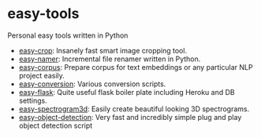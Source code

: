 # easy-tools

Personal easy tools written in Python

- [easy-crop](https://github.com/cobanov/easy-crop): Insanely fast smart image cropping tool.
- [easy-namer](https://github.com/cobanov/easy-namer): Incremental file renamer written in Python.
- [easy-corpus](https://github.com/cobanov/easy-corpus): Prepare corpus for text embeddings or any particular NLP project easily.
- [easy-conversion](https://github.com/cobanov/easy-conversion): Various conversion scripts.
- [easy-flask](https://github.com/cobanov/easy-flask): Quite useful flask boiler plate including Heroku and DB settings.
- [easy-spectrogram3d](https://github.com/cobanov/easy-spectrogram3d): Easily create beautiful looking 3D spectrograms.
- [easy-object-detection](https://github.com/cobanov/easy-object-detection): Very fast and incredibly simple plug and play object detection script


